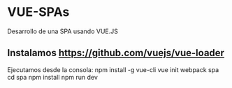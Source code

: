 # VUE-SPAs
Desarrollo de una SPA usando VUE.JS


## Instalamos https://github.com/vuejs/vue-loader

Ejecutamos desde la consola:
	npm install -g vue-cli
	vue init webpack spa
	cd spa
	npm install
	npm run dev